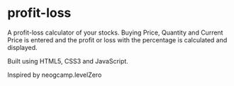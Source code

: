 # profit-loss
A profit-loss calculator of your stocks. 
Buying Price, Quantity and Current Price is entered and the profit or loss with the percentage is calculated and displayed.

Built using HTML5, CSS3 and JavaScript.

Inspired by neogcamp.levelZero
